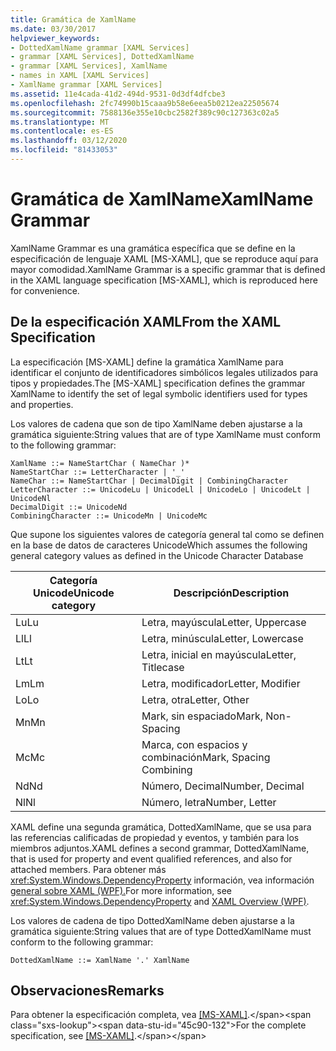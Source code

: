 ```yaml
---
title: Gramática de XamlName
ms.date: 03/30/2017
helpviewer_keywords:
- DottedXamlName grammar [XAML Services]
- grammar [XAML Services], DottedXamlName
- grammar [XAML Services], XamlName
- names in XAML [XAML Services]
- XamlName grammar [XAML Services]
ms.assetid: 11e4cada-41d2-494d-9531-0d3df4dfcbe3
ms.openlocfilehash: 2fc74990b15caaa9b58e6eea5b0212ea22505674
ms.sourcegitcommit: 7588136e355e10cbc2582f389c90c127363c02a5
ms.translationtype: MT
ms.contentlocale: es-ES
ms.lasthandoff: 03/12/2020
ms.locfileid: "81433053"
---
```

# <a name="xamlname-grammar"></a><span data-ttu-id="45c90-102">Gramática de XamlName</span><span class="sxs-lookup"><span data-stu-id="45c90-102">XamlName Grammar</span></span>

<span data-ttu-id="45c90-103">XamlName Grammar es una gramática específica que se define en la especificación de lenguaje XAML [MS-XAML], que se reproduce aquí para mayor comodidad.</span><span class="sxs-lookup"><span data-stu-id="45c90-103">XamlName Grammar is a specific grammar that is defined in the XAML language specification [MS-XAML], which is reproduced here for convenience.</span></span>

## <a name="from-the-xaml-specification"></a><span data-ttu-id="45c90-104">De la especificación XAML</span><span class="sxs-lookup"><span data-stu-id="45c90-104">From the XAML Specification</span></span>

<span data-ttu-id="45c90-105">La especificación [MS-XAML] define la gramática XamlName para identificar el conjunto de identificadores simbólicos legales utilizados para tipos y propiedades.</span><span class="sxs-lookup"><span data-stu-id="45c90-105">The [MS-XAML] specification defines the grammar XamlName to identify the set of legal symbolic identifiers used for types and properties.</span></span>

<span data-ttu-id="45c90-106">Los valores de cadena que son de tipo XamlName deben ajustarse a la gramática siguiente:</span><span class="sxs-lookup"><span data-stu-id="45c90-106">String values that are of type XamlName must conform to the following grammar:</span></span>

```xaml
XamlName ::= NameStartChar ( NameChar )*
NameStartChar ::= LetterCharacter | '_'
NameChar ::= NameStartChar | DecimalDigit | CombiningCharacter
LetterCharacter ::= UnicodeLu | UnicodeLl | UnicodeLo | UnicodeLt | UnicodeNl
DecimalDigit ::= UnicodeNd
CombiningCharacter ::= UnicodeMn | UnicodeMc
```

<span data-ttu-id="45c90-107">Que supone los siguientes valores de categoría general tal como se definen en la base de datos de caracteres Unicode</span><span class="sxs-lookup"><span data-stu-id="45c90-107">Which assumes the following general category values as defined in the Unicode Character Database</span></span>

| <span data-ttu-id="45c90-108">Categoría Unicode</span><span class="sxs-lookup"><span data-stu-id="45c90-108">Unicode category</span></span>   | <span data-ttu-id="45c90-109">Descripción</span><span class="sxs-lookup"><span data-stu-id="45c90-109">Description</span></span>                   |
|--------------------|-------------------------------|
| <span data-ttu-id="45c90-110">Lu</span><span class="sxs-lookup"><span data-stu-id="45c90-110">Lu</span></span>                 | <span data-ttu-id="45c90-111">Letra, mayúscula</span><span class="sxs-lookup"><span data-stu-id="45c90-111">Letter, Uppercase</span></span>             |
| <span data-ttu-id="45c90-112">Ll</span><span class="sxs-lookup"><span data-stu-id="45c90-112">Ll</span></span>                 | <span data-ttu-id="45c90-113">Letra, minúscula</span><span class="sxs-lookup"><span data-stu-id="45c90-113">Letter, Lowercase</span></span>             |
| <span data-ttu-id="45c90-114">Lt</span><span class="sxs-lookup"><span data-stu-id="45c90-114">Lt</span></span>                 | <span data-ttu-id="45c90-115">Letra, inicial en mayúscula</span><span class="sxs-lookup"><span data-stu-id="45c90-115">Letter, Titlecase</span></span>             |
| <span data-ttu-id="45c90-116">Lm</span><span class="sxs-lookup"><span data-stu-id="45c90-116">Lm</span></span>                 | <span data-ttu-id="45c90-117">Letra, modificador</span><span class="sxs-lookup"><span data-stu-id="45c90-117">Letter, Modifier</span></span>              |
| <span data-ttu-id="45c90-118">Lo</span><span class="sxs-lookup"><span data-stu-id="45c90-118">Lo</span></span>                 | <span data-ttu-id="45c90-119">Letra, otra</span><span class="sxs-lookup"><span data-stu-id="45c90-119">Letter, Other</span></span>                 |
| <span data-ttu-id="45c90-120">Mn</span><span class="sxs-lookup"><span data-stu-id="45c90-120">Mn</span></span>                 | <span data-ttu-id="45c90-121">Mark, sin espaciado</span><span class="sxs-lookup"><span data-stu-id="45c90-121">Mark, Non-Spacing</span></span>             |
| <span data-ttu-id="45c90-122">Mc</span><span class="sxs-lookup"><span data-stu-id="45c90-122">Mc</span></span>                 | <span data-ttu-id="45c90-123">Marca, con espacios y combinación</span><span class="sxs-lookup"><span data-stu-id="45c90-123">Mark, Spacing Combining</span></span>       |
| <span data-ttu-id="45c90-124">Nd</span><span class="sxs-lookup"><span data-stu-id="45c90-124">Nd</span></span>                 | <span data-ttu-id="45c90-125">Número, Decimal</span><span class="sxs-lookup"><span data-stu-id="45c90-125">Number, Decimal</span></span>               |
| <span data-ttu-id="45c90-126">Nl</span><span class="sxs-lookup"><span data-stu-id="45c90-126">Nl</span></span>                 | <span data-ttu-id="45c90-127">Número, letra</span><span class="sxs-lookup"><span data-stu-id="45c90-127">Number, Letter</span></span>                |

<span data-ttu-id="45c90-128">XAML define una segunda gramática, DottedXamlName, que se usa para las referencias calificadas de propiedad y eventos, y también para los miembros adjuntos.</span><span class="sxs-lookup"><span data-stu-id="45c90-128">XAML defines a second grammar, DottedXamlName, that is used for property and event qualified references, and also for attached members.</span></span> <span data-ttu-id="45c90-129">Para obtener más <xref:System.Windows.DependencyProperty> información, vea información [general sobre XAML (WPF).](../fundamentals/xaml.md)</span><span class="sxs-lookup"><span data-stu-id="45c90-129">For more information, see <xref:System.Windows.DependencyProperty> and [XAML Overview (WPF)](../fundamentals/xaml.md).</span></span>

<span data-ttu-id="45c90-130">Los valores de cadena de tipo DottedXamlName deben ajustarse a la gramática siguiente:</span><span class="sxs-lookup"><span data-stu-id="45c90-130">String values that are of type DottedXamlName must conform to the following grammar:</span></span>

```xaml
DottedXamlName ::= XamlName '.' XamlName
```

## <a name="remarks"></a><span data-ttu-id="45c90-131">Observaciones</span><span class="sxs-lookup"><span data-stu-id="45c90-131">Remarks</span></span>

<span data-ttu-id="45c90-132">Para obtener la especificación completa, vea [ \[MS-XAML\]](https://docs.microsoft.com/previous-versions/msp-n-p/ff650760(v=pandp.10)).</span><span class="sxs-lookup"><span data-stu-id="45c90-132">For the complete specification, see [\[MS-XAML\]](https://docs.microsoft.com/previous-versions/msp-n-p/ff650760(v=pandp.10)).</span></span>

